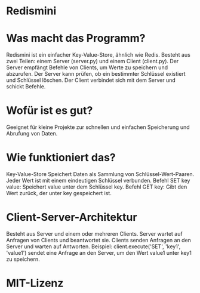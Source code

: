 # Redismini

# Was macht das Programm?

Redismini ist ein einfacher Key-Value-Store, ähnlich wie Redis.
Besteht aus zwei Teilen: einem Server (server.py) und einem Client (client.py).
Der Server empfängt Befehle von Clients, um Werte zu speichern und abzurufen.
Der Server kann prüfen, ob ein bestimmter Schlüssel existiert und Schlüssel löschen.
Der Client verbindet sich mit dem Server und schickt Befehle.

# Wofür ist es gut?
Geeignet für kleine Projekte zur schnellen und einfachen Speicherung und Abrufung von Daten.

# Wie funktioniert das?

Key-Value-Store
Speichert Daten als Sammlung von Schlüssel-Wert-Paaren.
Jeder Wert ist mit einem eindeutigen Schlüssel verbunden.
Befehl SET key value: Speichert value unter dem Schlüssel key.
Befehl GET key: Gibt den Wert zurück, der unter key gespeichert ist.

# Client-Server-Architektur

Besteht aus Server und einem oder mehreren Clients.
Server wartet auf Anfragen von Clients und beantwortet sie.
Clients senden Anfragen an den Server und warten auf Antworten.
Beispiel: client.execute('SET', 'key1', 'value1') sendet eine Anfrage an den Server, um den Wert value1 unter key1 zu speichern.

# MIT-Lizenz

